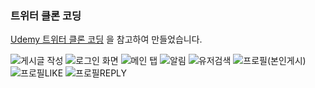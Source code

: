 ### 트위터 클론 코딩

[Udemy 트위터 클론 코딩](https://www.udemy.com/course/twitter-ios-clone-swift/?couponCode=OF83024D) 을 참고하여 만들었습니다.

![게시글 작성](https://github.com/Seo-garden/Twitter-Clone/tree/main/Twitter-Clone/image/게시글작성.PNG)  ![로그인 화면](https://github.com/Seo-garden/Twitter-Clone/tree/main/Twitter-Clone/image/로그인화면.PNG)  ![메인 탭](https://github.com/Seo-garden/Twitter-Clone/tree/main/Twitter-Clone/image/메인탭.PNG)  ![알림](https://github.com/Seo-garden/Twitter-Clone/tree/main/Twitter-Clone/image/알림.PNG)  ![유저검색](https://github.com/Seo-garden/Twitter-Clone/tree/main/Twitter-Clone/image/유저검색.PNG)  ![프로필(본인게시)](https://github.com/Seo-garden/Twitter-Clone/tree/main/Twitter-Clone/image/프로필1.PNG)  ![프로필LIKE](https://github.com/Seo-garden/Twitter-Clone/tree/main/Twitter-Clone/image/프로필LIKE.PNG)  ![프로필REPLY](https://github.com/Seo-garden/Twitter-Clone/tree/main/Twitter-Clone/image/프로필reply.PNG)


